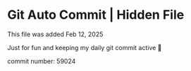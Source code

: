 # Git Auto Commit | Hidden File

This file was added Feb 12, 2025

Just for fun and keeping my daily git commit active 🤪

commit number: 59024

